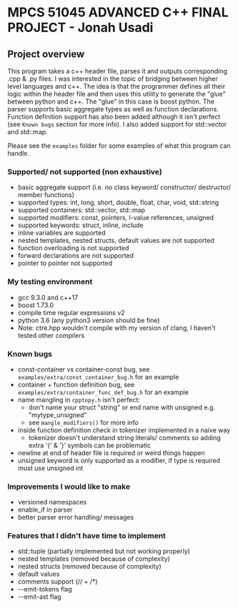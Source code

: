 # MPCS 51045 ADVANCED C++ FINAL PROJECT - Jonah Usadi

## Project overview

This program takes a c++ header file, parses it and outputs corresponding .cpp & .py files.
I was interested in the topic of bridging between higher level languages and c++. The idea is
that the programmer defines all their logic within the header file and then uses this utility
to generate the "glue" between python and c++. The "glue" in this case is boost python. The parser
supports basic aggregate types as well as function declarations. Function definition support has
also been added although it isn't perfect (see `Known bugs` section for more info). I also added
support for std::vector and std::map.

Please see the `examples` folder for some examples of what this program can handle.

### Supported/ not supported (non exhaustive)
- basic aggregate support (i.e. no class keyword/ constructor/ destructor/ member functions)
- supported types: int, long, short, double, float, char, void, std::string
- supported containers: std::vector, std::map
- supported modifiers: const, pointers, l-value references, unsigned
- supported keywords: struct, inline, include
- inline variables are supported
- nested templates, nested structs, default values are not supported
- function overloading is not supported
- forward declarations are not supported
- pointer to pointer not supported

### My testing environment
- gcc 9.3.0 and c++17
- boost 1.73.0
- compile time regular expressions v2 
- python 3.6 (any python3 version should be fine)
- Note: ctre.hpp wouldn't compile with my version of clang, I haven't tested other compilers

### Known bugs
- const-container vs container-const bug, see `examples/extra/const_container_bug.h` for an example
- container + function definition bug, see `examples/extra/container_func_def_bug.h` for an example
- name mangling in `cpptopy.h` isn't perfect:    
    - don't name your struct "string" or end name with unsigned e.g. "mytype_unsigned"
    - see `mangle_modifiers()` for more info
- inside function definition check in tokenizer implemented in a naive way
    - tokenizer doesn't understand string literals/ comments so adding extra '{' & '}' symbols can be problematic
- newline at end of header file is required or weird things happen
- unsigned keyword is only supported as a modifier, if type is required must use unsigned int

### Improvements I would like to make
- versioned namespaces
- enable_if in parser
- better parser error handling/ messages

### Features that I didn't have time to implement
- std::tuple (partially implemented but not working properly)
- nested templates (removed because of complexity)
- nested structs (removed because of complexity)
- default values
- comments support (// + /*)
- --emit-tokens flag
- --emit-ast flag
